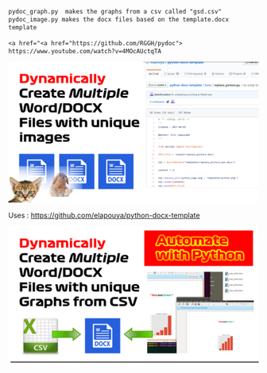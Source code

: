  	pydoc_graph.py 	makes the graphs from a csv called "gsd.csv"
	pydoc_image.py makes the docx files based on the template.docx template
	
	<a href="<a href="https://github.com/RGGH/pydoc"> https://www.youtube.com/watch?v=4MOcAUctqTA

<a href="https://github.com/RGGH/pydoc">
  <img src="https://github.com/RGGH/pydoc/blob/master/Banner.png" alt="Create Multiple Word/DOCX files with unique images based on a template using Python to automate" style="">
</a> 

Uses : https://github.com/elapouya/python-docx-template

<a href="https://github.com/RGGH/pydoc">
  <img src="https://github.com/RGGH/pydoc/blob/master/banner2-grapher.png" alt="Create Multiple Word/DOCX files with unique graphs as images based on a template using Python to automate" style="">
</a> 


